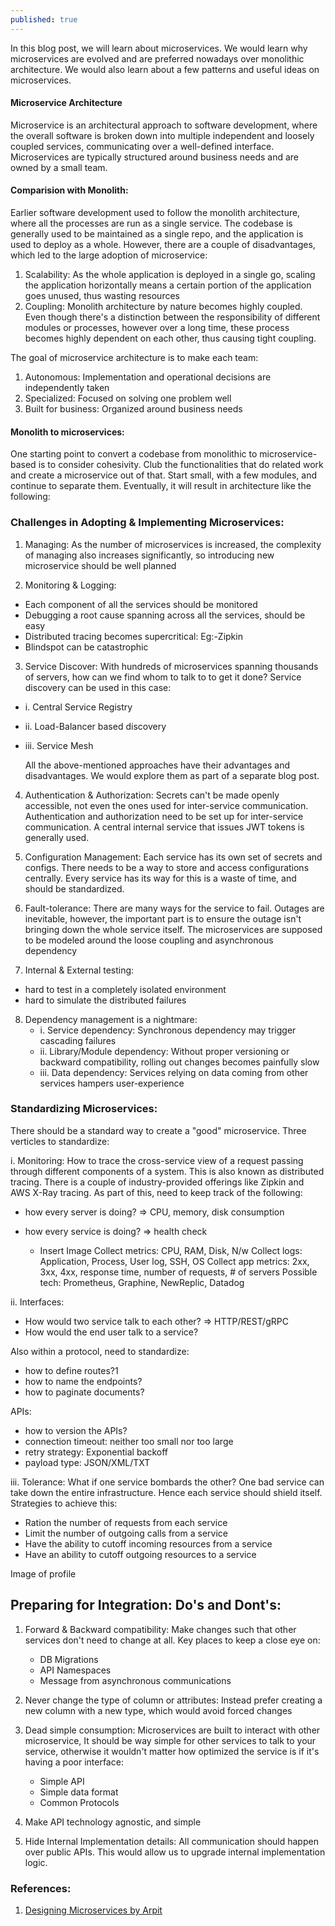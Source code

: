 ```yaml
---
published: true
---
```


In this blog post, we will learn about microservices. We would learn why microservices are evolved and are preferred nowadays over monolithic architecture. We would also learn about a few patterns and useful ideas on microservices.

#### Microservice Architecture
Microservice is an architectural approach to software development, where the overall software is broken down into multiple independent and loosely coupled services, communicating over a well-defined interface. Microservices are typically structured around business needs and are owned by a small team.

#### Comparision with Monolith:
Earlier software development used to follow the monolith architecture, where all the processes are run as a single service. The codebase is generally used to be maintained as a single repo, and the application is used to deploy as a whole. However, there are a couple of disadvantages, which led to the large adoption of microservice:
1. Scalability: As the whole application is deployed in a single go, scaling the application horizontally means a certain portion of the application goes unused, thus wasting resources
2. Coupling: Monolith architecture by nature becomes highly coupled. Even though there's a distinction between the responsibility of different modules or processes, however over a long time, these process becomes highly dependent on each other, thus causing tight coupling.

The goal of microservice architecture is to make each team:
1. Autonomous: Implementation and operational decisions are independently taken
2. Specialized: Focused on solving one problem well
3. Built for business: Organized around business needs 

#### Monolith to microservices:
One starting point to convert a codebase from monolithic to microservice-based is to consider cohesivity. Club the functionalities that do related work and create a microservice out of that. Start small, with a few modules, and continue to separate them. Eventually, it will result in architecture like the following:

### Challenges in Adopting & Implementing Microservices:

1. Managing: As the number of microservices is increased, the complexity of managing also increases significantly, so introducing new microservice should be well planned

2. Monitoring & Logging: 
- Each component of all the services should be monitored
- Debugging a root cause spanning across all the services, should be easy
- Distributed tracing becomes supercritical: Eg:-Zipkin
- Blindspot can be catastrophic

3. Service Discover:
With hundreds of microservices spanning thousands of servers, how can we find whom to talk to to get it done? Service discovery can be used in this case:
- i. Central Service Registry
- ii. Load-Balancer based discovery
- iii. Service Mesh
    
   All the above-mentioned approaches have their advantages and disadvantages. We would explore them as part of a separate blog post.

4. Authentication & Authorization: Secrets can't be made openly accessible, not even the ones used for inter-service communication. Authentication and authorization need to be set up for inter-service communication. A central internal service that issues JWT tokens is generally used.

5. Configuration Management: Each service has its own set of secrets and configs. There needs to be a way to store and access configurations centrally. Every service has its way for this is a waste of time, and should be standardized.

6. Fault-tolerance: There are many ways for the service to fail. Outages are inevitable, however, the important part is to ensure the outage isn't bringing down the whole service itself. The microservices are supposed to be modeled around the loose coupling and asynchronous dependency

7. Internal & External testing:
- hard to test in a completely isolated environment
- hard to simulate the distributed failures

8. Dependency management is a nightmare:
    - i. Service dependency: Synchronous dependency may trigger cascading failures
    - ii. Library/Module dependency: Without proper versioning or backward compatibility, rolling out changes becomes painfully slow
    - iii. Data dependency: Services relying on data coming from other services hampers user-experience


### Standardizing Microservices:
There should be a standard way to create a "good" microservice. Three verticles to standardize:

i. Monitoring: How to trace the cross-service view of a request passing through different components of a system. This is also known as distributed tracing. There is a couple of industry-provided offerings like Zipkin and AWS X-Ray tracing. As part of this, need to keep track of the following:
- how every server is doing? => CPU, memory, disk consumption
- how every service is doing? => health check
    
    - Insert Image
    Collect metrics: CPU, RAM, Disk, N/w
    Collect logs: Application, Process, User log, SSH, OS
    Collect app metrics: 2xx, 3xx, 4xx, response time, number of requests, # of servers
    Possible tech: Prometheus, Graphine, NewReplic, Datadog
    
ii. Interfaces:
- How would two service talk to each other? => HTTP/REST/gRPC
- How would the end user talk to a service?

Also within a protocol, need to standardize:
- how to define routes?1
- how to name the endpoints?
- how to paginate documents?

APIs:
- how to version the APIs?
- connection timeout: neither too small nor too large
- retry strategy: Exponential backoff
- payload type: JSON/XML/TXT


iii. Tolerance: What if one service bombards the other? One bad service can take down the entire infrastructure. Hence each service should shield itself. Strategies to achieve this:
- Ration the number of requests from each service
- Limit the number of outgoing calls from a service
- Have the ability to cutoff incoming resources from a service
- Have an ability to cutoff outgoing resources to a service

Image of profile


## Preparing for Integration: Do's and Dont's:
1. Forward & Backward compatibility: Make changes such that other services don't need to change at all. Key places to keep a close eye on:
    - DB Migrations
    - API Namespaces
    - Message from asynchronous communications
    
2. Never change the type of column or attributes: Instead prefer creating a new column with a new type, which would avoid forced changes

3. Dead simple consumption: Microservices are built to interact with other microservice, It should be way simple for other services to talk to your service, otherwise it wouldn't matter how optimized the service is if it's having a poor interface: 
    - Simple API
    - Simple data format
    - Common Protocols 

4. Make API technology agnostic, and simple
5. Hide Internal Implementation details:
   All communication should happen over public APIs. This would allow us to upgrade internal implementation logic.

    

### References:
1. [Designing Microservices by Arpit](https://courses.arpitbhayani.me/designing-microservices/learn)
